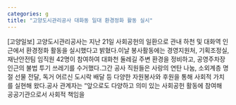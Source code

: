 ```yaml
---
categories: g
title: "고양도시관리공사 대화동 일대 환경정화 활동 실시"
---
```

[고양일보] 고양도시관리공사는 지난 21일 사회공헌의 일환으로 관내 하천 및 대화역 인근에서 환경정화 활동을 실시했다고 밝혔다.이날 봉사활동에는 경영지원처, 기획조정실, 재난안전팀 임직원 42명이 참여하여 대화천 둘레길 주변 환경을 정비하고, 공영주차장 인근의 불법 투기 쓰레기를 수거했다.그간 공사 직원들은 사랑의 연탄 나눔, 소외계층 명절 선물 전달, 독거 어르신 도시락 배달 등 다양한 자원봉사와 후원을 통해 사회적 가치를 실현해 왔다.공사 관계자는 “앞으로도 다양하고 의미 있는 사회공헌 활동에 참여해 공공기관으로서 사회적 책임을